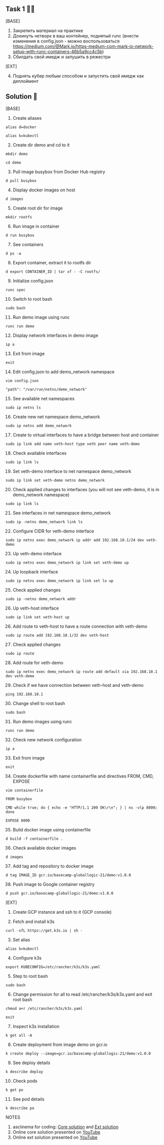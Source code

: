 ## Task 1 :man_technologist:

[BASE]

1. Закрепить материал на практике
2. Докинуть нетворк в ваш контейнер, поднятый runc (внести изменения в config.json - можно воспользоваться https://medium.com/@Mark.io/https-medium-com-mark-io-network-setup-with-runc-containers-46b5a9cc4c5b)
3. Сбилдать свой имедж и запушить в режестри

[EXT]

4. Поднять кубер любым способом и запустить свой имедж как деплоймент

## Solution :monocle_face:

[BASE]
1. Create aliases

  `alias d=docker`

  `alias k=kubectl`

2. Create dir demo and cd to it

`mkdir demo`

`cd demo`

3. Pull image busybox from Docker Hub registry

`d pull busybox`

4. Display docker images on host

`d images`

5. Create root dir for image

`mkdir rootfs`

6. Run image in container

`d run busybox`

7. See containers

`d ps -a`

8. Export container, extract it to rootfs dir

`d export CONTAINER_ID | tar xf - -C rootfs/`

9. Initialize config.json

`runc spec`

10. Switch to root bash

`sudo bash`

11. Run demo image using runc

`runc run demo`

12. Display network interfaces in demo image

`ip a`

13. Exit from image

`exit`

14. Edit config.json to add demo_network namespace

`vim config.json`

`"path": "/var/run/netns/demo_network"`

15. See available net namespaces

`sudo ip netns ls`

16. Create new net namespace demo_network

`sudo ip netns add demo_network`

17. Create to virtual interfaces to have a bridge between host and container

`sudo ip link add name veth-host type veth peer name veth-demo`

18. Check available interfaces

`sudo ip link ls`

19. Set veth-demo interface to net namespace demo_network

`sudo ip link set veth-demo netns demo_network`

20. Check applied changes to interfaces (you will not see veth-demo, it is in demo_network namespace)

`sudo ip link ls`

21. See interfaces in net namespace demo_network

`sudo ip -netns demo_network link ls`

22. Configure CIDR for veth-demo interface

`sudo ip netns exec demo_network ip addr add 192.168.10.1/24 dev veth-demo`

23. Up veth-demo interface

`sudo ip netns exec demo_network ip link set veth-demo up`

24. Up loopback interface

`sudo ip netns exec demo_network ip link set lo up`

25. Check applied changes

`sudo ip -netns demo_network addr`

26. Up veth-host interface

`sudo ip link set veth-host up`

26. Add route to veth-host to have a route connection with veth-demo

`sudo ip route add 192.168.10.1/32 dev veth-host`

27. Check applied changes

`sudo ip route`

28. Add route for veth-demo

`sudo ip netns exec demo_network ip route add default via 192.168.10.1 dev veth-demo`

29. Check if we have connection between veth-host and veth-demo

`ping 192.168.10.1`

30. Change shell to root bash

`sudo bash`

31. Run demo images using runc

`runc run demo`

32. Check new network configuration

`ip a`

33. Exit from image

`exit`

34. Create dockerfile with name containerfile and directives FROM, CMD, EXPOSE

`vim containerfile`

`FROM busybox`

`CMD while true; do { echo -e "HTTP/1.1 200 OK\r\n"; } | ns -vlp 8000; done`

`EXPOSE 8000`

35. Build docker image using containerfile

`d build -f containerfile .`

36. Check available docker images

`d images`

37. Add tag and repository to docker image

`d tag IMAGE_ID gcr.io/basecamp-globallogic-21/demo:v1.0.0`

38. Push image to Google container registry

`d push gcr.io/basecamp-globallogic-21/demo:v1.0.0`

[EXT]

1. Create GCP instance and ssh to it (GCP console)

2. Fetch and install k3s

`curl -sfL https://get.k3s.io | sh -`

3. Set alias

`alias k=kubectl`

4. Configure k3s

`export KUBECONFIG=/etc/rancher/k3s/k3s.yaml`

5. Step to root bash

`sudo bash`

6. Change permission for all to read /etc/rancher/k3s/k3s.yaml and exit root bash

`chmod a+r /etc/rancher/k3s/k3s.yaml`

`exit`

7. Inspect k3s installation

`k get all -A`

8. Create deployment from image demo on gcr.io

`k create deploy --image=gcr.io/basecamp-globallogic-21/demo:v1.0.0`

9. See deploy details

`k describe deploy`

10. Check pods

`k get po`

11. See pod details

`k describe po`


NOTES
1. asciinema for coding: [Core solution](https://asciinema.org/a/416595) and [Ext solution](https://asciinema.org/a/dZy24YeAycZSu7HTnH5nrmHWd)
2. Online core solution presented on [YouTube](https://youtu.be/1_cRj-NVCSg)
3. Online ext solution presented on [YouTube](https://youtu.be/PAM0Jw4LN2E) 
